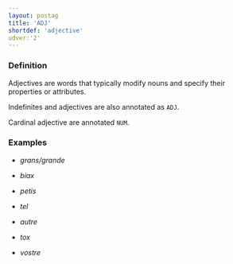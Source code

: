 ```yaml
---
layout: postag
title: 'ADJ'
shortdef: 'adjective'
udver:'2'
---
```


### Definition

Adjectives are words that typically modify nouns and specify their properties or attributes.

Indefinites and adjectives are also annotated as `ADJ`.

Cardinal adjective are annotated `NUM`.

### Examples

- _grans/grande_
- _biax_ 
- _petis_

- _tel_
- _autre_
- _tox_

- _vostre_
